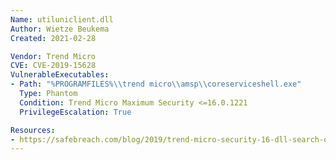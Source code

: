 ```yaml
---
Name: utiluniclient.dll
Author: Wietze Beukema
Created: 2021-02-28

Vendor: Trend Micro
CVE: CVE-2019-15628
VulnerableExecutables:
- Path: "%PROGRAMFILES%\\trend micro\\amsp\\coreserviceshell.exe"
  Type: Phantom
  Condition: Trend Micro Maximum Security <=16.0.1221
  PrivilegeEscalation: True

Resources:
- https://safebreach.com/blog/2019/trend-micro-security-16-dll-search-order-hijacking-and-potential-abuses/
---
```

